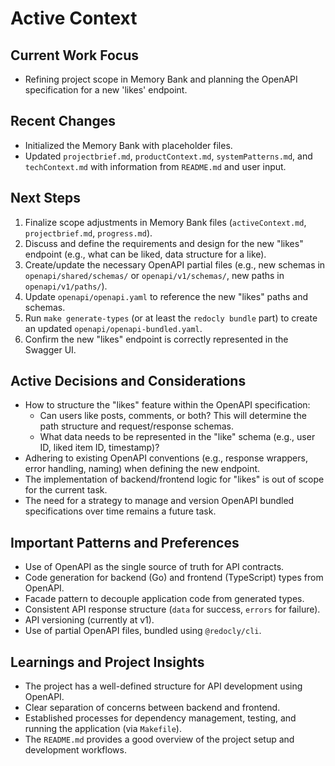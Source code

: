 # Active Context

## Current Work Focus

- Refining project scope in Memory Bank and planning the OpenAPI specification for a new 'likes' endpoint.

## Recent Changes

- Initialized the Memory Bank with placeholder files.
- Updated `projectbrief.md`, `productContext.md`, `systemPatterns.md`, and `techContext.md` with information from `README.md` and user input.

## Next Steps

1.  Finalize scope adjustments in Memory Bank files (`activeContext.md`, `projectbrief.md`, `progress.md`).
2.  Discuss and define the requirements and design for the new "likes" endpoint (e.g., what can be liked, data structure for a like).
3.  Create/update the necessary OpenAPI partial files (e.g., new schemas in `openapi/shared/schemas/` or `openapi/v1/schemas/`, new paths in `openapi/v1/paths/`).
4.  Update `openapi/openapi.yaml` to reference the new "likes" paths and schemas.
5.  Run `make generate-types` (or at least the `redocly bundle` part) to create an updated `openapi/openapi-bundled.yaml`.
6.  Confirm the new "likes" endpoint is correctly represented in the Swagger UI.

## Active Decisions and Considerations

- How to structure the "likes" feature within the OpenAPI specification:
    - Can users like posts, comments, or both? This will determine the path structure and request/response schemas.
    - What data needs to be represented in the "like" schema (e.g., user ID, liked item ID, timestamp)?
- Adhering to existing OpenAPI conventions (e.g., response wrappers, error handling, naming) when defining the new endpoint.
- The implementation of backend/frontend logic for "likes" is out of scope for the current task.
- The need for a strategy to manage and version OpenAPI bundled specifications over time remains a future task.

## Important Patterns and Preferences

- Use of OpenAPI as the single source of truth for API contracts.
- Code generation for backend (Go) and frontend (TypeScript) types from OpenAPI.
- Facade pattern to decouple application code from generated types.
- Consistent API response structure (`data` for success, `errors` for failure).
- API versioning (currently at v1).
- Use of partial OpenAPI files, bundled using `@redocly/cli`.

## Learnings and Project Insights

- The project has a well-defined structure for API development using OpenAPI.
- Clear separation of concerns between backend and frontend.
- Established processes for dependency management, testing, and running the application (via `Makefile`).
- The `README.md` provides a good overview of the project setup and development workflows.

